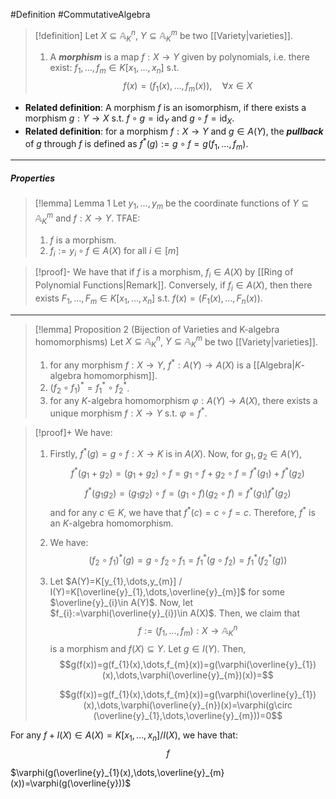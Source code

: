 #Definition #CommutativeAlgebra 

> [!definition]
> Let $X\subseteq \mathbb{A}_{K}^n$, $Y\subseteq \mathbb{A}_{K}^m$ be two [[Variety|varieties]]. 
> 1. A ***morphism*** is a map $f:X\to Y$ given by polynomials, i.e. there exist: $f_{1},\dots,f_{m}\in K[x_{1},\dots,x_{n}]$ s.t. $$f(x)=(f_{1}(x),\dots,f_{m}(x)),\quad \forall x\in X$$
- **Related definition**: A morphism $f$ is an isomorphism, if there exists a morphism $g:Y\to X$ s.t. $f\circ g=\text{id}_{Y}$ and $g\circ f=\text{id}_{X}$.
- **Related definition**: for a morphism $f:X\to Y$ and $g\in A(Y)$, the ***pullback*** of $g$ through $f$ is defined as $f^{*}(g):=g\circ f=g(f_{1},\dots,f_{m})$.
---
##### Properties
> [!lemma] Lemma 1
> Let $y_{1},\dots,y_{m}$ be the coordinate functions of $Y\subseteq \mathbb{A}_{K}^m$ and $f:X\to Y$. TFAE:
> 1. $f$ is a morphism.
> 2. $f_{i}:=y_{i}\circ f\in A(X)$ for all $i\in[m]$

> [!proof]-
> We have that if $f$ is a morphism, $f_{i}\in A(X)$ by [[Ring of Polynomial Functions|Remark]]. Conversely, if $f_{i}\in A(X)$, then there exists $F_{1},\dots,F_{m}\in K[x_{1},\dots,x_{n}]$ s.t. $f(x)=(F_{1}(x),\dots,F_{n}(x))$. 
---
> [!lemma] Proposition 2 (Bijection of Varieties and K-algebra homomorphisms)
> Let $X\subseteq \mathbb{A}_{K}^n$, $Y\subseteq \mathbb{A}_{K}^m$ be two [[Variety|varieties]].
> 1. for any morphism $f:X\to Y$, $f^{*}:A(Y)\to A(X)$ is a [[Algebra|$K$-algebra homomorphism]].
> 2. $(f_{2}\circ f_{1})^{*}=f_{1}^{*}\circ f_{2}^{*}$.
> 3. for any $K$-algebra homomorphism $\varphi:A(Y)\to A(X)$, there exists a unique morphism $f:X\to Y$ s.t. $\varphi=f^{*}$. 

> [!proof]+
> We have:
> 1. Firstly, $f^{*}(g)=g\circ f:X\to K$ is in $A(X)$. Now, for $g_{1},g_{2}\in A(Y)$, $$f^{*}(g_{1}+g_{2})=(g_{1}+g_{2})\circ f=g_{1}\circ f+g_{2}\circ f=f^{*}(g_{1})+f^{*}(g_{2})$$ $$f^{*}(g_{1}g_{2})=(g_{1}g_{2})\circ f=(g_{1}\circ f)(g_{2}\circ f)=f^{*}(g_{1})f^{*}(g_{2})$$ and for any $c\in K$, we have that $f^{*}(c)=c\circ f= c$. Therefore, $f^{*}$ is an $K$-algebra homomorphism.
> 2. We have: $$(f_{2}\circ f_{1})^{*}(g)=g\circ f_{2}\circ f_{1}=f_{1}^{*}(g\circ f_{2})=f^{*}_{1}(f_{2}^{*}(g))$$
> 3. Let $A(Y)=K[y_{1},\dots,y_{m}] / I(Y)=K[\overline{y}_{1},\dots,\overline{y}_{m}]$ for some $\overline{y}_{i}\in A(Y)$. Now, let $f_{i}:=\varphi(\overline{y}_{i})\in A(X)$. Then, we claim that $$f:=(f_{1},\dots,f_{m}):X\to \mathbb{A}_{K}^n$$ is a morphism and $f(X)\subseteq Y$. Let $g\in I(Y)$. Then, $$g(f(x))=g(f_{1}(x),\dots,f_{m}(x))=g(\varphi(\overline{y}_{1})(x),\dots,\varphi(\overline{y}_{m})(x))=$$
>    
>    $$g(f(x))=g(f_{1}(x),\dots,f_{m}(x))=g(\varphi(\overline{y}_{1})(x),\dots,\varphi(\overline{y}_{n})(x)=\varphi(g\circ (\overline{y}_{1},\dots,\overline{y}_{m}))=0$$

For any $f+I(X)\in A(X)=K[x_{1},\dots,x_{n}] / I(X)$, we have that: $$f$$

$\varphi(g(\overline{y}_{1}(x),\dots,\overline{y}_{m}(x))=\varphi(g(\overline{y}))$